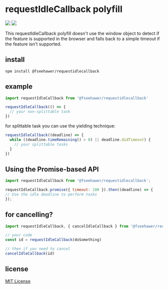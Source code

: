 # requestIdleCallback polyfill

![](https://img.shields.io/badge/version-1.1.0-green.svg) ![](https://img.shields.io/badge/license-MIT-blue.svg)

This requestIdleCallback polyfill doesn't use the window object to detect if the feature is supported in the browser and falls back to a simple timeout if the feature isn't supported.

## install

```
npm install @fseehawer/requestidlecallback
```

## example

```javascript
import requestIdleCallback from '@fseehawer/requestidlecallback'

requestIdleCallback(() => {
  // your non-splittable task
})
```

for splittable task you can use the yielding technique:

```javascript
requestIdleCallback((deadline) => {
  while ((deadline.timeRemaining() > 0) || deadline.didTimeout) {
    // your splittable tasks
  }
})
```

## Using the Promise-based API

```javascript
import requestIdleCallback from '@fseehawer/requestidlecallback';

requestIdleCallback.promise({ timeout: 100 }).then((deadline) => {
// Use the idle deadline to perform tasks
});
```

## for cancelling?

```javascript
import requestIdleCallback, { cancelIdleCallback } from '@fseehawer/requestidlecallback'

// your code
const id = requestIdleCallback(doSomething)

// then if you need to cancel
cancelIdleCallback(id)
```

## license

[MIT License](https://opensource.org/licenses/MIT)
